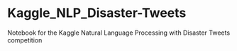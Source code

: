 # Kaggle_NLP_Disaster-Tweets
Notebook for the Kaggle Natural Language Processing with Disaster Tweets competition
